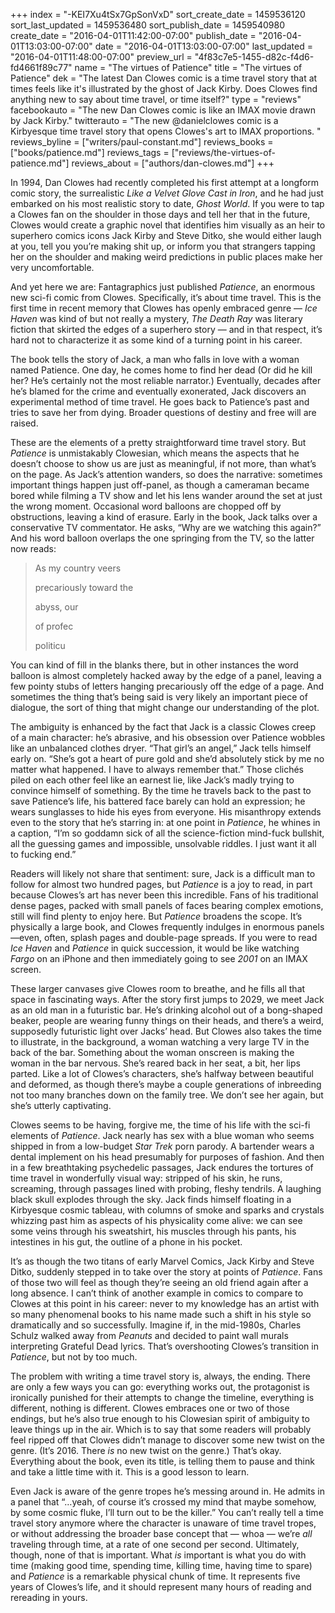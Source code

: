 +++
index = "-KEI7Xu4tSx7GpSonVxD"
sort_create_date = 1459536120
sort_last_updated = 1459536480
sort_publish_date = 1459540980
create_date = "2016-04-01T11:42:00-07:00"
publish_date = "2016-04-01T13:03:00-07:00"
date = "2016-04-01T13:03:00-07:00"
last_updated = "2016-04-01T11:48:00-07:00"
preview_url = "4f83c7e5-1455-d82c-f4d6-fd4661f89c77"
name = "The virtues of Patience"
title = "The virtues of Patience"
dek = "The latest Dan Clowes comic is a time travel story that at times feels like it's illustrated by the ghost of Jack Kirby. Does Clowes find anything new to say about time travel, or time itself?"
type = "reviews"
facebookauto = "The new Dan Clowes comic is like an IMAX movie drawn by Jack Kirby."
twitterauto = "The new @danielclowes comic is a Kirbyesque time travel story that opens Clowes's art to IMAX proportions. "
reviews_byline = ["writers/paul-constant.md"]
reviews_books = ["books/patience.md"]
reviews_tags = ["reviews/the-virtues-of-patience.md"]
reviews_about = ["authors/dan-clowes.md"]
+++

In 1994, Dan Clowes had recently completed his first attempt at a longform comic story, the surrealistic *Like a Velvet Glove Cast in Iron*, and he had just embarked on his most realistic story to date, *Ghost World*. If you were to tap a Clowes fan on the shoulder in those days and tell her that in the future, Clowes would create a graphic novel that identifies him visually as an heir to superhero comics icons Jack Kirby and Steve Ditko, she would either laugh at you, tell you you’re making shit up, or inform you that strangers tapping her on the shoulder and making weird predictions in public places make her very uncomfortable.

And yet here we are: Fantagraphics just published *Patience*, an enormous new sci-fi comic from Clowes. Specifically, it’s about time travel. This is the first time in recent memory that Clowes has openly embraced genre — *Ice Haven* was kind of but not really a mystery, *The Death Ray* was literary fiction that skirted the edges of a superhero story — and in that respect, it’s hard not to characterize it as some kind of a turning point in his career.

The book tells the story of Jack, a man who falls in love with a woman named Patience. One day, he comes home to find her dead (Or did he kill her?  He’s certainly not the most reliable narrator.) Eventually, decades after he’s blamed for the crime and eventually exonerated, Jack discovers an experimental method of time travel. He goes back to Patience’s past and tries to save her from dying. Broader questions of destiny and free will are raised.

These are the elements of a pretty straightforward time travel story. But *Patience* is unmistakably Clowesian, which means the aspects that he doesn’t choose to show us are just as meaningful, if not more, than what’s on the page. As Jack’s attention wanders, so does the narrative: sometimes important things happen just off-panel, as though a cameraman became bored while filming a TV show and let his lens wander around the set at just the wrong moment. Occasional word balloons are chopped off by obstructions, leaving a kind of erasure. Early in the book, Jack talks over a conservative TV commentator. He asks, “Why are we watching this again?” And his word balloon overlaps the one springing from the TV, so the latter now reads:

<blockquote><p>As my country veers</p>
<p>precariously toward the</p>
<p>abyss, our</p>
<p>of profec</p>
<p>politicu</p></blockquote>

You can kind of fill in the blanks there, but in other instances the word balloon is almost completely hacked away by the edge of a panel, leaving a few pointy stubs of letters hanging precariously off the edge of a page. And sometimes the thing that’s being said is very likely an important piece of dialogue, the sort of thing that might change our understanding of the plot. 


The ambiguity is enhanced by the fact that Jack is a classic Clowes creep of a main character: he’s abrasive, and his obsession over Patience wobbles like an unbalanced clothes dryer. “That girl’s an angel,” Jack tells himself early on. “She’s got a heart of pure gold and she’d absolutely stick by me no matter what happened. I have to always remember that.” Those clichés piled on each other feel like an earnest lie, like Jack’s madly trying to convince himself of something. By the time he travels back to the past to save Patience’s life, his battered face barely can hold an expression; he wears sunglasses to hide his eyes from everyone. His misanthropy extends even to the story that he’s starring in: at one point in *Patience*, he whines in a caption, “I’m so goddamn sick of all the science-fiction mind-fuck bullshit, all the guessing games and impossible, unsolvable riddles. I just want it all to fucking end.”

<div class="break"></div>

Readers will likely not share that sentiment: sure, Jack is a difficult man to follow for almost two hundred pages, but *Patience* is a joy to read, in part because Clowes’s art has never been this incredible. Fans of his traditional dense pages, packed with small panels of faces bearing complex emotions, still will find plenty to enjoy here. But *Patience* broadens the scope. It’s physically a large book, and Clowes frequently indulges in enormous panels—even, often, splash pages and double-page spreads.  If you were to read *Ice Haven* and *Patience* in quick succession, it would be like watching *Fargo* on an iPhone and then immediately going to see *2001* on an IMAX screen.

These larger canvases give Clowes room to breathe, and he fills all that space in fascinating ways. After the story first jumps to 2029, we meet Jack as an old man in a futuristic bar. He’s drinking alcohol out of a bong-shaped beaker, people are wearing funny things on their heads, and there’s a weird, supposedly futuristic light over Jacks’ head. But Clowes also takes the time to illustrate, in the background, a woman watching a very large TV in the back of the bar. Something about the woman onscreen is making the woman in the bar nervous. She’s reared back in her seat, a bit, her lips parted. Like a lot of Clowes’s characters, she’s halfway between beautiful and deformed, as though there’s maybe a couple generations of inbreeding not too many branches down on the family tree. We don’t see her again, but she’s utterly captivating.

Clowes seems to be having, forgive me, the time of his life with the sci-fi elements of *Patience*. Jack nearly has sex with a blue woman who seems shipped in from a low-budget *Star Trek* porn parody. A bartender wears a dental implement on his head presumably for purposes of fashion. And then in a few breathtaking psychedelic passages, Jack endures the tortures of time travel in wonderfully visual way: stripped of his skin, he runs, screaming, through passages lined with probing, fleshy tendrils. A laughing black skull explodes through the sky. Jack finds himself floating in a Kirbyesque cosmic tableau, with columns of smoke and sparks and crystals whizzing past him as aspects of his physicality come alive: we can see some veins through his sweatshirt, his muscles through his pants, his intestines in his gut, the outline of a phone in his pocket. 

It’s as though the two titans of early Marvel Comics, Jack Kirby and Steve Ditko, suddenly stepped in to take over the story at points of *Patience*. Fans of those two will feel as though they’re seeing an old friend again after a long absence. I can’t think of another example in comics to compare to Clowes at this point in his career: never to my knowledge has an artist with so many phenomenal books to his name made such a shift in his style so dramatically and so successfully. Imagine if, in the mid-1980s, Charles Schulz walked away from *Peanuts* and decided to paint wall murals interpreting Grateful Dead lyrics. That’s overshooting Clowes’s transition in *Patience*, but not by too much.

<div class="break"></div>

The problem with writing a time travel story is, always, the ending. There are only a few ways you can go: everything works out, the protagonist is ironically punished for their attempts to change the timeline, everything is different, nothing is different. Clowes embraces one or two of those endings, but he’s also true enough to his Clowesian spirit of ambiguity to leave things up in the air. Which is to say that some readers will probably feel ripped off that Clowes didn’t manage to discover some new twist on the genre. (It’s 2016. There *is* no new twist on the genre.) That’s okay. Everything about the book, even its title, is telling them to pause and think and take a little time with it. This is a good lesson to learn.

Even Jack is aware of the genre tropes he’s messing around in. He admits in a panel that “…yeah, of course it’s crossed my mind that maybe somehow, by some cosmic fluke, I’ll turn out to be the killer.” You can’t really tell a time travel story anymore where the character is unaware of time travel tropes, or without addressing the broader base concept that — whoa — we’re *all* traveling through time, at a rate of one second per second. Ultimately, though, none of that is important. What *is* important is what you do with time (making good time, spending time, killing time, having time to spare) and *Patience* is a remarkable physical chunk of time. It represents five years of Clowes’s life, and it should represent many hours of reading and rereading in yours.
